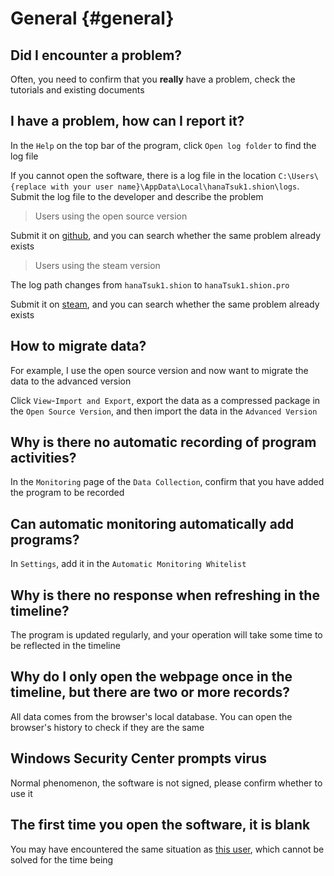 # General {#general}

## Did I encounter a problem?

Often, you need to confirm that you **really** have a problem, check the tutorials and existing documents

## I have a problem, how can I report it?

In the `Help` on the top bar of the program, click `Open log folder` to find the log file

If you cannot open the software, there is a log file in the location `C:\Users\{replace with your user name}\AppData\Local\hanaTsuk1.shion\logs`. Submit the log file to the developer and describe the problem

> Users using the open source version

Submit it on [github](https://github.com/shion-app/shion/issues), and you can search whether the same problem already exists

> Users using the steam version

The log path changes from `hanaTsuk1.shion` to `hanaTsuk1.shion.pro`

Submit it on [steam](https://steamcommunity.com/app/3026040/discussions/), and you can search whether the same problem already exists

## How to migrate data?

For example, I use the open source version and now want to migrate the data to the advanced version

Click `View`-`Import and Export`, export the data as a compressed package in the `Open Source Version`, and then import the data in the `Advanced Version`

## Why is there no automatic recording of program activities?

In the `Monitoring` page of the `Data Collection`, confirm that you have added the program to be recorded

## Can automatic monitoring automatically add programs?

In `Settings`, add it in the `Automatic Monitoring Whitelist`

## Why is there no response when refreshing in the timeline?

The program is updated regularly, and your operation will take some time to be reflected in the timeline

## Why do I only open the webpage once in the timeline, but there are two or more records?

All data comes from the browser's local database. You can open the browser's history to check if they are the same

## Windows Security Center prompts virus

Normal phenomenon, the software is not signed, please confirm whether to use it

## The first time you open the software, it is blank

You may have encountered the same situation as [this user](https://github.com/shion-app/shion/issues/36), which cannot be solved for the time being